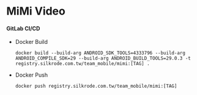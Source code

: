 # MiMi Video

#### GitLab CI/CD
- Docker Build
  ```
  docker build --build-arg ANDROID_SDK_TOOLS=4333796 --build-arg ANDROID_COMPILE_SDK=29 --build-arg ANDROID_BUILD_TOOLS=29.0.3 -t registry.silkrode.com.tw/team_mobile/mimi:[TAG] .
  ```
      
- Docker Push
  ```
  docker push registry.silkrode.com.tw/team_mobile/mimi:[TAG]
  ```
